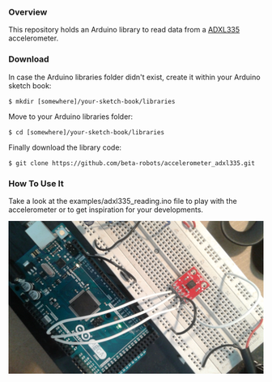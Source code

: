 ### Overview
This repository holds an Arduino library to read data from a [ADXL335](https://www.sparkfun.com/datasheets/Components/SMD/adxl335.pdf) accelerometer.

### Download
In case the Arduino libraries folder didn't exist, create it within your Arduino sketch book:
```shell
$ mkdir [somewhere]/your-sketch-book/libraries
```

Move to your Arduino libraries folder:
```shell
$ cd [somewhere]/your-sketch-book/libraries
```

Finally download the library code:
```shell
$ git clone https://github.com/beta-robots/accelerometer_adxl335.git
```

### How To Use It
Take a look at the examples/adxl335_reading.ino file to play with the accelerometer or to get inspiration for your 
developments.

![Wiring example of accelerometer ADXL335](https://github.com/beta-robots/accelerometer_adxl335/blob/master/media/20160318_154117.jpg)


